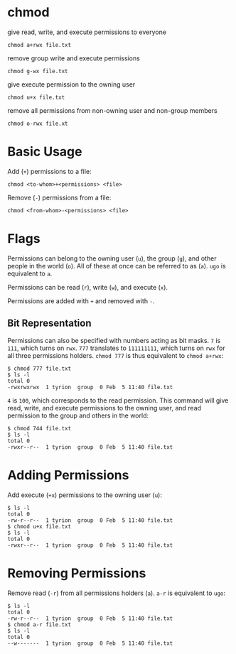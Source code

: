 # chmod

give read, write, and execute permissions to everyone

    chmod a+rwx file.txt


remove group write and execute permissions

    chmod g-wx file.txt


give execute permission to the owning user

    chmod u+x file.txt


remove all permissions from non-owning user and non-group members

    chmod o-rwx file.xt



# Basic Usage

Add (`+`) permissions to a file:

    chmod <to-whom>+<permissions> <file>


Remove (`-`) permissions from a file:

    chmod <from-whom>-<permissions> <file>



# Flags

Permissions can belong to the owning user (`u`), the group (`g`), and other
people in the world (`o`). All of these at once can be referred to as (`a`).
`ugo` is equivalent to `a`.

Permissions can be read (`r`), write (`w`), and execute (`x`).

Permissions are added with `+` and removed with `-`.

## Bit Representation

Permissions can also be specified with numbers acting as bit masks. `7` is
`111`, which turns on `rwx`. `777` translates to `111111111`, which turns on
`rwx` for all three permissions holders. `chmod 777` is thus equivalent to
`chmod a+rwx`:

    $ chmod 777 file.txt
    $ ls -l
    total 0
    -rwxrwxrwx  1 tyrion  group  0 Feb  5 11:40 file.txt


`4` is `100`, which corresponds to the read permission. This command will give
read, write, and execute permissions to the owning user, and read permission to
the group and others in the world:

    $ chmod 744 file.txt
    $ ls -l
    total 0
    -rwxr--r--  1 tyrion  group  0 Feb  5 11:40 file.txt



# Adding Permissions

Add execute (`+x`) permissions to the owning user (`u`):

    $ ls -l
    total 0
    -rw-r--r--  1 tyrion  group  0 Feb  5 11:40 file.txt
    $ chmod u+x file.txt
    $ ls -l
    total 0
    -rwxr--r--  1 tyrion  group  0 Feb  5 11:40 file.txt



# Removing Permissions

Remove read (`-r`) from all permissions holders (`a`). `a-r` is equivalent to
`ugo`:

    $ ls -l
    total 0
    -rw-r--r--  1 tyrion  group  0 Feb  5 11:40 file.txt
    $ chmod a-r file.txt
    $ ls -l
    total 0
    --w-------  1 tyrion  group  0 Feb  5 11:40 file.txt


